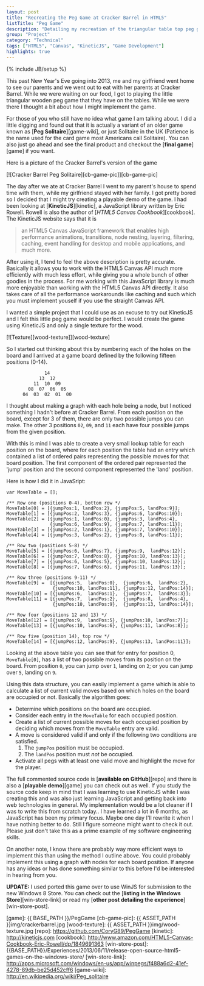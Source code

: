 ```yaml
---
layout: post
title: "Recreating the Peg Game at Cracker Barrel in HTML5"
listTitle: "Peg Game"
description: "Detailing my recreation of the triangular table top peg game known as Peg Solitaire."
group: "Project"
category: "Technical"
tags: ["HTML5", "Canvas", "KineticJS", "Game Development"]
highlights: true
---
```

{% include JB/setup %}

This past New Year's Eve going into 2013, me and my girlfriend went home to see
our parents and we went out to eat with her parents at Cracker Barrel. While we
were waiting on our food, I got to playing the little triangular wooden peg
game that they have on the tables. While we were there I thought a bit about
how I might implement the game.

For those of you who still have no idea what game I am talking about. I did a 
little digging and found out that it is actually a variant of an older game 
known as [**Peg Solitaire**][game-wiki], or just Solitaire in the UK (Patience
is the name used for the card game most Americans call Solitaire). You can also
just go ahead and see the final product and checkout the [**final game**][game]
if you want.

Here is a picture of the Cracker Barrel's version of the game

[![Cracker Barrel Peg Solitaire][cb-game-pic]][cb-game-pic]

The day after we ate at Cracker Barrel I went to my parent's house to spend time
with them, while my girlfriend stayed with her family. I got pretty bored so I
decided that I might try creating a playable demo of the game. I had been
looking at [**KineticJS**][kinetic], a JavaScript library written by Eric
Rowell. Rowell is also the author of [*HTML5 Canvas Cookbook*][cookbook]. The
KineticJS website says that it is

> an HTML5 Canvas JavaScript framework that enables high performance animations,
> transitions, node nesting, layering, filtering, caching, event handling for
> desktop and mobile applications, and much more.

After using it, I tend to feel the above description is pretty accurate. 
Basically it allows you to work with the HTML5 Canvas API much more efficiently
with much less effort, while giving you a whole bunch of other goodies in the
process. For me working with this JavaScript library is much more enjoyable than
working with the HTML5 Canvas API directly. It also takes care of all the
performance workarounds like caching and such which you must implement youself
if you use the straight Canvas API.

I wanted a simple project that I could use as an excuse to try out KineticJS
and I felt this little peg game would be perfect. I would create the game using
KineticJS and only a single texture for the wood.

[![Texture][wood-texture]][wood-texture]

So I started out thinking about this by numbering each of the holes on the
board and I arrived at a game board defined by the following fifteen positions
(0-14).
 
                  14
                13  12
              11  10  09 
            08  07  06  05
          04  03  02  01  00

I thought about making a graph with each hole being a node, but I noticed
something I hadn't before at Cracker Barrel. From each position on the board,
except for 3 of them, there are only two possible jumps you can make. The other
3 positions `02`, `09`, and `11` each have four possible jumps from the given
position.

With this is mind I was able to create a very small lookup table for each
position on the board, where for each position the table had an entry which
contained a list of ordered pairs representing the possible moves for that
board position. The first component of the ordered pair represented the 'jump'
position and the second component represented the 'land' position.

Here is how I did it in JavaSript:

	var MoveTable = [];

	/** Row one (positions 0-4), bottom row */
	MoveTable[0] = [{jumpPos:1, landPos:2}, {jumpPos:5, landPos:9}];
	MoveTable[1] = [{jumpPos:2, landPos:3}, {jumpPos:6, landPos:10}];
	MoveTable[2] = [{jumpPos:1, landPos:0}, {jumpPos:3, landPos:4},
					{jumpPos:6, landPos:9}, {jumpPos:7, landPos:11}];
	MoveTable[3] = [{jumpPos:2, landPos:1}, {jumpPos:7, landPos:10}];
	MoveTable[4] = [{jumpPos:3, landPos:2}, {jumpPos:8, landPos:11}];

	/** Row two (positions 5-8) */
	MoveTable[5] = [{jumpPos:6, landPos:7}, {jumpPos:9,  landPos:12}];
	MoveTable[6] = [{jumpPos:7, landPos:8}, {jumpPos:10, landPos:13}];
	MoveTable[7] = [{jumpPos:6, landPos:5}, {jumpPos:10, landPos:12}];
	MoveTable[8] = [{jumpPos:7, landPos:6}, {jumpPos:11, landPos:13}];

	/** Row three (positions 9-11) */
	MoveTable[9] =  [{jumpPos:5,  landPos:0},  {jumpPos:6,  landPos:2}, 
					 {jumpPos:10, landPos:11}, {jumpPos:12, landPos:14}];
	MoveTable[10] = [{jumpPos:6,  landPos:1},  {jumpPos:7,  landPos:3}];
	MoveTable[11] = [{jumpPos:7,  landPos:2},  {jumpPos:8,  landPos:4}, 
					 {jumpPos:10, landPos:9},  {jumpPos:13, landPos:14}];

	/** Row four (positions 12 and 13) */
	MoveTable[12] = [{jumpPos:9,  landPos:5}, {jumpPos:10, landPos:7}];
	MoveTable[13] = [{jumpPos:10, landPos:6}, {jumpPos:11, landPos:8}];

	/** Row five (position 14), top row */
	MoveTable[14] = [{jumpPos:12, landPos:9}, {jumpPos:13, landPos:11}];

Looking at the above table you can see that for entry for position 0, 
`MoveTable[0]`, has a list of two possible moves from its position on the
board. From position `0`, you can jump over `1`, landing on `2`;  or you can
jump over `5`, landing on `9`.

Using this data structure, you can easily implement a game which is able to
calculate a list of current valid moves based on which holes on the board are
occupied or not. Basically the algorithm goes:

 - Determine which positions on the board are occupied.
 - Consider each entry in the `MoveTable` for each occupied position.
 - Create a list of current possible moves for each occupied position by
   deciding which moves from the `MoveTable` entry are valid.
 - A move is considered valid if and only if the following two conditions are
   satisfied.
   1. The `jumpPos` position must be occupied.
   2. The `landPos` position must *not* be occupied.
 - Activate all pegs with at least one valid move and highlight the move for
   the player.

The full commented source code is [**available on GitHub**][repo] and there
is also a [**playable demo**][game] you can check out as well. If you study the
source code keep in mind that I was learning to use KineticJS while I was
creating this and was also just learning JavaScript and getting back into web
technologies in general. My implementation would be a lot cleaner if I was to
write this from scratch today.. I have learned a lot in 6 months, as JavaScript
has been my primary focus. Maybe one day I'll rewrite it when I have nothing
better to do. Still I figure someone might want to check it out. Please just
don't take this as a prime example of my software engineering skills.

On another note, I know there are probably way more efficient ways to implement
this than using the method I outline above. You could probably implement this
using a graph with nodes for each board position. If anyone has any ideas or has
done something similar to this before I'd be interested in hearing from you.

**UPDATE:** I used ported this game over to use WinJS for submission to the new
Windows 8 Store. You can check out the 
[**listing in the Windows Store**][win-store-link] or read my
 [**other post detailing the experience**][win-store-post].

[game]: {{ BASE_PATH }}/PegGame
[cb-game-pic]: {{ ASSET_PATH }}img/crackerbarrel.jpg
[wood-texture]: {{ ASSET_PATH }}img/wood-texture.jpg
[repo]: https://github.com/CoryG89/PegGame
[kinetic]: http://kineticjs.com
[cookbook]: http://www.amazon.com/HTML5-Canvas-Cookbook-Eric-Rowell/dp/1849691363
[win-store-post]: {{BASE_PATH}}/Experiences/2013/06/11/release-open-source-html5-games-on-the-windows-store/
[win-store-link]: http://apps.microsoft.com/windows/en-us/app/winpegs/f488a6d2-41ef-4278-89db-be25d452cff6
[game-wiki]: http://en.wikipedia.org/wiki/Peg_solitaire